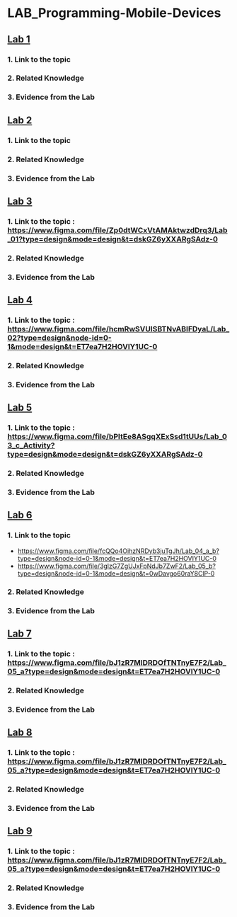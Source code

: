 # LAB_Programming-Mobile-Devices
## [Lab 1](https://github.com/nguynnga23/LAB_Programming-Mobile-Devices/tree/main/LAB01)
### 1. Link to the topic 
### 2. Related Knowledge

### 3. Evidence from the Lab
## [Lab 2](https://github.com/nguynnga23/LAB_Programming-Mobile-Devices/tree/main/LAB02)
### 1. Link to the topic 
### 2. Related Knowledge
### 3. Evidence from the Lab
## [Lab 3](https://github.com/nguynnga23/LAB_Programming-Mobile-Devices/tree/main/LAB03)
### 1. Link to the topic : https://www.figma.com/file/Zp0dtWCxVtAMAktwzdDrq3/Lab_01?type=design&mode=design&t=dskGZ6yXXARgSAdz-0
### 2. Related Knowledge
### 3. Evidence from the Lab
## [Lab 4](https://github.com/nguynnga23/LAB_Programming-Mobile-Devices/tree/main/LAB04)
### 1. Link to the topic : https://www.figma.com/file/hcmRwSVUlSBTNvABIFDyaL/Lab_02?type=design&node-id=0-1&mode=design&t=ET7ea7H2HOVIY1UC-0
### 2. Related Knowledge
### 3. Evidence from the Lab
## [Lab 5](https://github.com/nguynnga23/LAB_Programming-Mobile-Devices/tree/main/LAB05)
### 1. Link to the topic : https://www.figma.com/file/bPItEe8ASgqXExSsd1tUUs/Lab_03_c_Activity?type=design&mode=design&t=dskGZ6yXXARgSAdz-0
### 2. Related Knowledge
### 3. Evidence from the Lab
## [Lab 6](https://github.com/nguynnga23/LAB_Programming-Mobile-Devices/tree/main/LAB06)
### 1. Link to the topic 
- https://www.figma.com/file/fcQQo4OihzNRDyb3juTgJh/Lab_04_a_b?type=design&node-id=0-1&mode=design&t=ET7ea7H2HOVIY1UC-0
- https://www.figma.com/file/3glzG7ZgUJxFpNdJb7ZwF2/Lab_05_b?type=design&node-id=0-1&mode=design&t=0wDavgo60raY8ClP-0
### 2. Related Knowledge
### 3. Evidence from the Lab
## [Lab 7](https://github.com/nguynnga23/LAB_Programming-Mobile-Devices/tree/main/LAB07)
### 1. Link to the topic : https://www.figma.com/file/bJ1zR7MlDRDOfTNTnyE7F2/Lab_05_a?type=design&mode=design&t=ET7ea7H2HOVIY1UC-0
### 2. Related Knowledge
### 3. Evidence from the Lab
## [Lab 8](https://github.com/nguynnga23/LAB_Programming-Mobile-Devices/tree/main/LAB08)
### 1. Link to the topic : https://www.figma.com/file/bJ1zR7MlDRDOfTNTnyE7F2/Lab_05_a?type=design&mode=design&t=ET7ea7H2HOVIY1UC-0
### 2. Related Knowledge
### 3. Evidence from the Lab
## [Lab 9](https://github.com/nguynnga23/LAB_Programming-Mobile-Devices/tree/main/LAB09)
### 1. Link to the topic : https://www.figma.com/file/bJ1zR7MlDRDOfTNTnyE7F2/Lab_05_a?type=design&mode=design&t=ET7ea7H2HOVIY1UC-0
### 2. Related Knowledge
### 3. Evidence from the Lab
